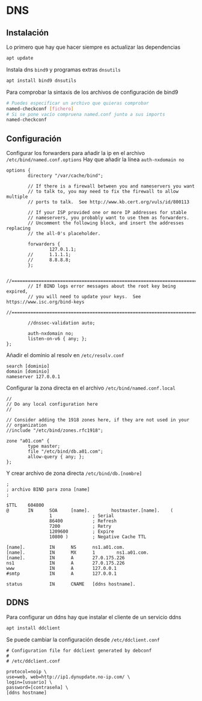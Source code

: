 # DNS

## Instalación 

Lo primero que hay que hacer siempre es actualizar las dependencias

```bash
apt update
```

Instala dns `bind9` y programas extras `dnsutils`

```bash
apt install bind9 dnsutils
```

Para comprobar la sintaxis de los archivos de configuración de bind9

```bash
# Puedes especificar un archivo que quieras comprobar
named-checkconf [fichero]
# Si se pone vacío compruena named.conf junto a sus imports
named-checkconf
```

## Configuración

Configurar los forwarders para añadir la ip en el archivo `/etc/bind/named.conf.options`
Hay que añadir la línea `auth-nxdomain no`
```
options {
        directory "/var/cache/bind";

        // If there is a firewall between you and nameservers you want
        // to talk to, you may need to fix the firewall to allow multiple
        // ports to talk.  See http://www.kb.cert.org/vuls/id/800113

        // If your ISP provided one or more IP addresses for stable
        // nameservers, you probably want to use them as forwarders.
        // Uncomment the following block, and insert the addresses replacing
        // the all-0's placeholder.

        forwarders {
                127.0.1.1;
        //      1.1.1.1;
        //      8.8.8.8;
        };

        //========================================================================
        // If BIND logs error messages about the root key being expired,
        // you will need to update your keys.  See https://www.isc.org/bind-keys
        //========================================================================

        //dnssec-validation auto;

        auth-nxdomain no;
        listen-on-v6 { any; };
};
```
Añadir el dominio al resolv en `/etc/resolv.conf`
```
search [dominio]
domain [dominio]
nameserver 127.0.0.1
```

Configurar la zona directa en el archivo `/etc/bind/named.conf.local`
```
//
// Do any local configuration here
//

// Consider adding the 1918 zones here, if they are not used in your 
// organization
//include "/etc/bind/zones.rfc1918";

zone "a01.com" { 
        type master;
        file "/etc/bind/db.a01.com";
        allow-query { any; };
};
```

Y crear archivo de zona directa `/etc/bind/db.[nombre]`
```
;
; archivo BIND para zona [name]
;

$TTL    604800
@       IN      SOA     [name].        hostmaster.[name].    (
                1               ; Serial
                86400           ; Refresh
                7200            ; Retry
                1209600         ; Expire
                10800 )         ; Negative Cache TTL

[name].         IN      NS      ns1.a01.com.
[name].         IN      MX      1        ns1.a01.com.
[name].         IN      A       27.0.175.226
ns1             IN      A       27.0.175.226
www             IN      A       127.0.0.1
#smtp           IN      A       127.0.0.1

status          IN      CNAME   [ddns hostname].
```

## DDNS

Para configurar un ddns hay que instalar el cliente de un servicio ddns

```bash
apt install ddclient
```
Se puede cambiar la configuración desde `/etc/ddclient.conf`
```
# Configuration file for ddclient generated by debconf
#
# /etc/ddclient.conf

protocol=noip \
use=web, web=http://ip1.dynupdate.no-ip.com/ \
login=[usuario] \
password=[contraseña] \
[ddns hostname]
```
<!--stackedit_data:
eyJoaXN0b3J5IjpbNDg2NjQzNDY4LC0yMTQ3MjMyNzMxLC0yMT
AxMTI0NjkzLDE4OTI0MjA0ODUsLTM4ODMzMDQ5NSwxMjQxNTE0
MzA4LC0xMDAyNTQzNTY2XX0=
-->